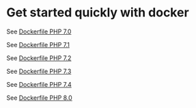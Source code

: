 # Get started quickly with docker

See [Dockerfile PHP 7.0](../docker/Dockerfile.7.0)

See [Dockerfile PHP 7.1](../docker/Dockerfile.7.1)

See [Dockerfile PHP 7.2](../docker/Dockerfile.7.2)

See [Dockerfile PHP 7.3](../docker/Dockerfile.7.3)

See [Dockerfile PHP 7.4](../docker/Dockerfile.7.4)

See [Dockerfile PHP 8.0](../docker/Dockerfile.8.0)

